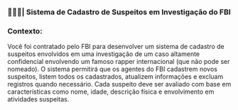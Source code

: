 ### 👩🏻‍💻| **Sistema de Cadastro de Suspeitos em Investigação do FBI**

### **Contexto:**

Você foi contratado pelo FBI para desenvolver um sistema de cadastro de suspeitos envolvidos em uma investigação de um caso altamente confidencial envolvendo um famoso rapper internacional (que não pode ser nomeado). O sistema permitirá que os agentes do FBI cadastrem novos suspeitos, listem todos os cadastrados, atualizem informações e excluam registros quando necessário. Cada suspeito deve ser avaliado com base em características como nome, idade, descrição física e envolvimento em atividades suspeitas.
